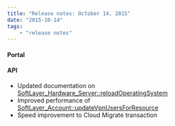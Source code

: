 ```yaml
---
title: "Release notes: October 14, 2015"
date: "2015-10-14"
tags:
    - "release notes"
---
```



#### Portal


#### API
+ Updated documentation on [SoftLayer_Hardware_Server::reloadOperatingSystem](http://sldn.softlayer.com/reference/services/SoftLayer_Hardware_server/reloadOperatingSystem)
+ Improved performance of [SoftLayer_Account::updateVpnUsersForResource](http://sldn.softlayer.com/reference/services/SoftLayer_Account/updateVpnUsersForResource)
+ Speed improvement to Cloud Migrate transaction
